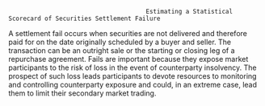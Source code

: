                                           Estimating a Statistical Scorecard of Securities Settlement Failure
A settlement fail occurs when securities are not delivered and therefore paid for on the date originally scheduled by a buyer and seller. The transaction can be an outright sale or the starting or closing leg of a repurchase agreement. Fails are important because they expose market participants to the risk of loss in the event of counterparty insolvency. The prospect of such loss leads participants to devote resources to monitoring and controlling counterparty exposure and could, in an extreme case, lead them to limit their secondary market trading. 
